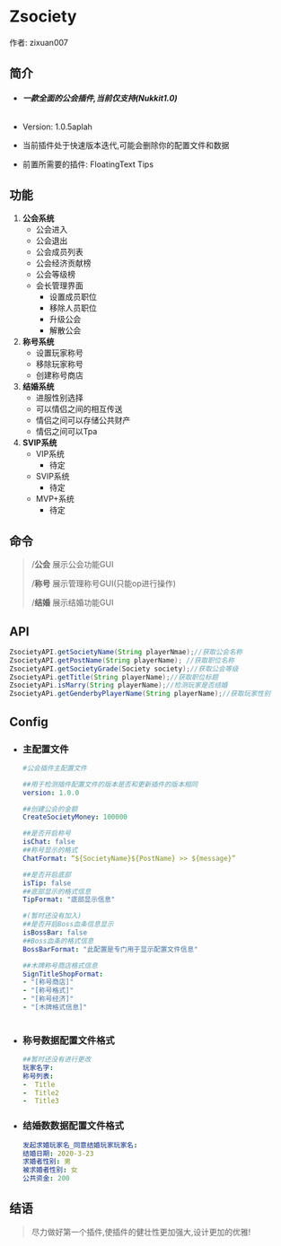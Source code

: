 # Zsociety

作者: zixuan007



## 简介

- ###### **一款全面的公会插件,当前仅支持(Nukkit1.0)**

- Version: 1.0.5aplah

- 当前插件处于快速版本迭代,可能会删除你的配置文件和数据

- 前置所需要的插件: FloatingText Tips



## 功能

1. **公会系统**
   - 公会进入
   - 公会退出
   - 公会成员列表
   - 公会经济贡献榜
   - 公会等级榜
   - 会长管理界面
     - 设置成员职位
     - 移除人员职位
     - 升级公会
     - 解散公会
2. **称号系统**
   - 设置玩家称号
   - 移除玩家称号
   - 创建称号商店
3. **结婚系统**
   - 进服性别选择
   - 可以情侣之间的相互传送
   - 情侣之间可以存储公共财产
   - 情侣之间可以Tpa
4. **SVIP系统**
   - VIP系统
     - 待定
   - SVIP系统
     - 待定
   - MVP+系统
     - 待定

## 命令

> /**公会** 展示公会功能GUI
>
> /**称号** 展示管理称号GUI(只能op进行操作)
>
> /**结婚** 展示结婚功能GUI



## API
```java
ZsocietyAPI.getSocietyName(String playerNmae);//获取公会名称
ZsocietyAPI.getPostName(String playerName); //获取职位名称
ZsocietyAPI.getSocietyGrade(Society society);//获取公会等级
ZsocietyAPi.getTitle(String playerName);//获取职位标题
ZsocietyAPi.isMarry(String playerName);//检测玩家是否结婚
ZsocietyAPi.getGenderbyPlayerName(String playerName);//获取玩家性别
```



## Config

- ### 主配置文件

  ```yml
  #公会插件主配置文件
  
  ##用于检测插件配置文件的版本是否和更新插件的版本相同
  version: 1.0.0
  
  ##创建公会的金额
  CreateSocietyMoney: 100000
  
  ##是否开启称号
  isChat: false
  ##称号显示的格式
  ChatFormat: “${SocietyName}${PostName} >> ${message}”
  
  ##是否开启底部
  isTip: false
  ##底部显示的格式信息
  TipFormat: "底部显示信息"
  
  #(暂时还没有加入)
  ##是否开启Boss血条信息显示
  isBossBar: false
  ##Boss血条的格式信息
  BossBarFormat: "此配置是专门用于显示配置文件信息"
  
  ##木牌称号商店格式信息
  SignTitleShopFormat:
  - "[称号商店]"
  - "[称号格式]"
  - "[称号经济]"
  - "[木牌格式信息]"
  	
  ```

- ### 称号数据配置文件格式

  ```yml
  ##暂时还没有进行更改
  玩家名字:
  称号列表:
  -  Title
  -  Title2
  -  Title3
  
  ```

- ### 结婚数数据配置文件格式

  ```yml
  发起求婚玩家名_同意结婚玩家玩家名:
  结婚日期: 2020-3-23
  求婚者性别: 男
  被求婚者性别: 女
  公共资金: 200
  ```




## 结语

> 尽力做好第一个插件,使插件的健壮性更加强大,设计更加的优雅!


